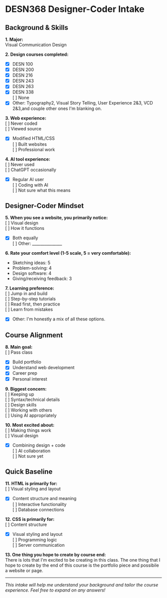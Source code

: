 # DESN368 Designer-Coder Intake

## Background & Skills

**1. Major:**  
Visual Communication Design

**2. Design courses completed:**  
- [x] DESN 100  
- [x] DESN 200  
- [x] DESN 216  
- [x] DESN 243  
- [x] DESN 263  
- [x] DESN 338  
[ ] None  
- [x] Other: Typography2, Visual Story Telling, User Experience 2&3, VCD 2&3,and couple other ones I'm blanking on.

**3. Web experience:**  
[ ] Never coded  
[ ] Viewed source  
- [x] Modified HTML/CSS  
[ ] Built websites  
[ ] Professional work

**4. AI tool experience:**  
[ ] Never used  
[ ] ChatGPT occasionally  
- [x] Regular AI user  
[ ] Coding with AI  
[ ] Not sure what this means

## Designer-Coder Mindset

**5. When you see a website, you primarily notice:**  
[ ] Visual design  
[ ] How it functions  
- [x] Both equally  
[ ] Other: _______________

**6. Rate your comfort level (1-5 scale, 5 = very comfortable):**  
- Sketching ideas: 5  
- Problem-solving: 4  
- Design software: 4 
- Giving/receiving feedback: 3

**7. Learning preference:**  
[ ] Jump in and build  
[ ] Step-by-step tutorials  
[ ] Read first, then practice  
[ ] Learn from mistakes  
- [X] Other: I'm honestly a mix of all these options. 

## Course Alignment

**8. Main goal:**  
[ ] Pass class  
- [x] Build portfolio  
- [x] Understand web development  
- [x] Career prep  
- [x] Personal interest

**9. Biggest concern:**  
[ ] Keeping up  
[ ] Syntax/technical details  
[ ] Design skills  
[ ] Working with others  
[ ] Using AI appropriately

**10. Most excited about:**  
[ ] Making things work  
[ ] Visual design  
- [x] Combining design + code  
[ ] AI collaboration  
[ ] Not sure yet

## Quick Baseline

**11. HTML is primarily for:**  
[ ] Visual styling and layout  
- [x] Content structure and meaning  
[ ] Interactive functionality  
[ ] Database connections

**12. CSS is primarily for:**  
[ ] Content structure  
- [x] Visual styling and layout  
[ ] Programming logic  
[ ] Server communication

**13. One thing you hope to create by course end:**  
There is lots that I'm excited to be creating in this class. The one thing that I hope to create by the end of this course is the portfolio piece and possibile a website or page.

---
*This intake will help me understand your background and tailor the course experience. Feel free to expand on any answers!*
